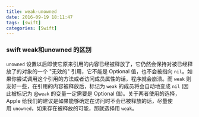 ```yaml
---
title: weak-unowned
date: 2016-09-19 18:11:47
tags: [swift]
categories: [Swift]
---
```


### swift weak和unowned 的区别

`unowned` 设置以后即使它原来引用的内容已经被释放了，它仍然会保持对被已经释放了的对象的一个 "无效的" 引用，它不能是 Optional 值，也不会被指向 `nil`。如果你尝试调用这个引用的方法或者访问成员属性的话，程序就会崩溃。而 `weak` 则友好一些，在引用的内容被释放后，标记为 `weak` 的成员将会自动地变成 `nil` (因此被标记为 @`weak` 的变量一定需要是 Optional 值)。关于两者使用的选择，Apple 给我们的建议是如果能够确定在访问时不会已被释放的话，尽量使用 `unowned`，如果存在被释放的可能，那就选择用 `weak`。